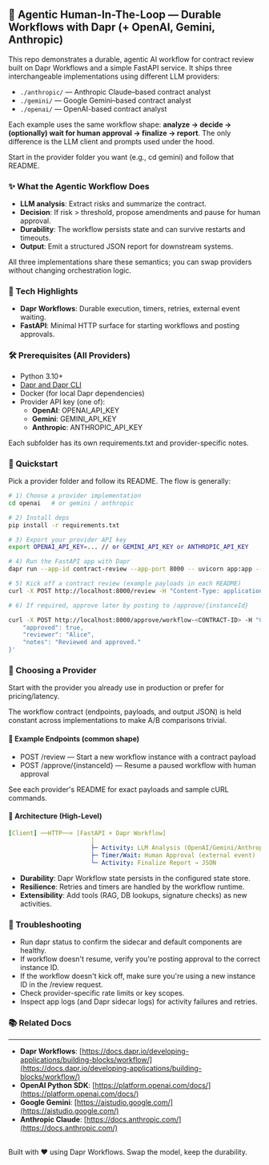 ## 🧠 Agentic Human-In-The-Loop — Durable Workflows with Dapr (+ OpenAI, Gemini, Anthropic)

This repo demonstrates a durable, agentic AI workflow for contract review built on Dapr Workflows and a simple FastAPI service. It ships three interchangeable implementations using different LLM providers:

* `./anthropic/` — Anthropic Claude–based contract analyst
* `./gemini/` — Google Gemini–based contract analyst
* `./openai/` — OpenAI-based contract analyst
    
Each example uses the same workflow shape: **analyze → decide → (optionally) wait for human approval → finalize → report**. The only difference is the LLM client and prompts used under the hood.

Start in the provider folder you want (e.g., cd gemini) and follow that README.

### ✨ What the Agentic Workflow Does

*   **LLM analysis**: Extract risks and summarize the contract.
*   **Decision**: If risk > threshold, propose amendments and pause for human approval.
*   **Durability**: The workflow persists state and can survive restarts and timeouts.
*   **Output**: Emit a structured JSON report for downstream systems.
    

All three implementations share these semantics; you can swap providers without changing orchestration logic.

### 🧩 Tech Highlights

*   **Dapr Workflows**: Durable execution, timers, retries, external event waiting.
*   **FastAPI**: Minimal HTTP surface for starting workflows and posting approvals.
    
### 🛠 Prerequisites (All Providers)

*   Python 3.10+
*   [Dapr and Dapr CLI](https://docs.dapr.io/getting-started/install-dapr-cli/)
*   Docker (for local Dapr dependencies)  
*   Provider API key (one of):
    *   **OpenAI**: OPENAI\_API\_KEY
    *   **Gemini**: GEMINI\_API\_KEY
    *   **Anthropic**: ANTHROPIC\_API\_KEY
        
Each subfolder has its own requirements.txt and provider-specific notes.

### 🚀 Quickstart

Pick a provider folder and follow its README. The flow is generally:

```bash
# 1) Choose a provider implementation
cd openai   # or gemini / anthropic

# 2) Install deps
pip install -r requirements.txt

# 3) Export your provider API key
export OPENAI_API_KEY=... // or GEMINI_API_KEY or ANTHROPIC_API_KEY

# 4) Run the FastAPI app with Dapr
dapr run --app-id contract-review --app-port 8000 -- uvicorn app:app --reload

# 5) Kick off a contract review (example payloads in each README)
curl -X POST http://localhost:8000/review -H "Content-Type: application/json" -d '{ "...": "..." }'

# 6) If required, approve later by posting to /approve/{instanceId}

curl -X POST http://localhost:8000/approve/workflow-<CONTRACT-ID> -H "Content-Type: application/json"   -d '{
    "approved": true,
    "reviewer": "Alice",
    "notes": "Reviewed and approved."
}'
```

### 🔄 Choosing a Provider

Start with the provider you already use in production or prefer for pricing/latency.

The workflow contract (endpoints, payloads, and output JSON) is held constant across implementations to make A/B comparisons trivial.

#### 🧪 Example Endpoints (common shape)

*   POST /review — Start a new workflow instance with a contract payload
*   POST /approve/{instanceId} — Resume a paused workflow with human approval    

See each provider's README for exact payloads and sample cURL commands.

#### 🧱 Architecture (High-Level)

```yaml
[Client] ──HTTP──> [FastAPI + Dapr Workflow]
                       │
                       ├─ Activity: LLM Analysis (OpenAI/Gemini/Anthropic)
                       ├─ Timer/Wait: Human Approval (external event)
                       └─ Activity: Finalize Report → JSON
```

*   **Durability**: Dapr Workflow state persists in the configured state store.
*   **Resilience**: Retries and timers are handled by the workflow runtime.
*   **Extensibility**: Add tools (RAG, DB lookups, signature checks) as new activities.
    
### 🧯 Troubleshooting

*   Run dapr status to confirm the sidecar and default components are healthy. 
*   If workflow doesn't resume, verify you're posting approval to the correct instance ID.
* If the workflow doesn't kick off, make sure you're using a new instance ID in the /review request.
*   Check provider-specific rate limits or key scopes.   
*   Inspect app logs (and Dapr sidecar logs) for activity failures and retries.
    
### 📚 Related Docs
--------------------------------

*   **Dapr Workflows**: [https://docs.dapr.io/developing-applications/building-blocks/workflow/](https://docs.dapr.io/developing-applications/building-blocks/workflow/)
*   **OpenAI Python SDK**: [https://platform.openai.com/docs/](https://platform.openai.com/docs/)
*   **Google Gemini**: [https://aistudio.google.com/](https://aistudio.google.com/)
*   **Anthropic Claude**: [https://docs.anthropic.com/](https://docs.anthropic.com/)

<br>
Built with ❤️ using Dapr Workflows. Swap the model, keep the durability.